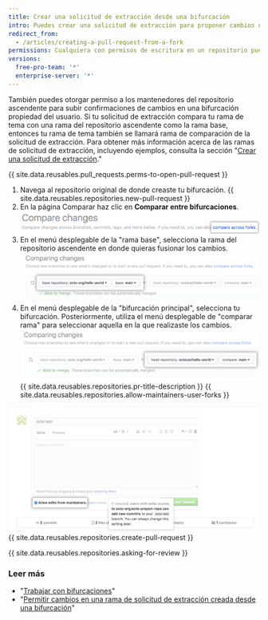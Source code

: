```yaml
---
title: Crear una solicitud de extracción desde una bifurcación
intro: Puedes crear una solicitud de extracción para proponer cambios que has hecho a una bifurcación de un repositorio ascendente.
redirect_from:
  - /articles/creating-a-pull-request-from-a-fork
permissions: Cualquiera con permisos de escritura en un repositorio puede crear una solicitud de extracción desde una bifurcación propiedad de un usuario.
versions:
  free-pro-team: '*'
  enterprise-server: '*'
---
```


También puedes otorgar permiso a los mantenedores del repositorio ascendente para subir confirmaciones de cambios en una bifurcación propiedad del usuario. Si tu solicitud de extracción compara tu rama de tema con una rama del repositorio ascendente como la rama base, entonces tu rama de tema también se llamará rama de comparación de la solicitud de extracción. Para obtener más información acerca de las ramas de solicitud de extracción, incluyendo ejemplos, consulta la sección "[Crear una solicitud de extracción](/articles/creating-a-pull-request/#changing-the-branch-range-and-destination-repository)."

{{ site.data.reusables.pull_requests.perms-to-open-pull-request }}

1. Navega al repositorio original de donde creaste tu bifurcación.
{{ site.data.reusables.repositories.new-pull-request }}
3. En la página Comparar haz clic en **Comparar entre bifurcaciones**. ![Enlace para comparar entre las bifurcaciones](/assets/images/help/pull_requests/compare-across-forks-link.png)
4. En el menú desplegable de la "rama base", selecciona la rama del repositorio ascendente en donde quieras fusionar los cambios. ![Menús desplegables para elegir la bifurcación y la rama base](/assets/images/help/pull_requests/choose-base-fork-and-branch.png)
5. En el menú desplegable de la "bifurcación principal", selecciona tu bifurcación. Posteriormente, utiliza el menú desplegable de "comparar rama" para seleccionar aquella en la que realizaste los cambios. ![Menús desplegables para elegir la bifurcación del encabezado y la rama de comparación](/assets/images/help/pull_requests/choose-head-fork-compare-branch.png)
{{ site.data.reusables.repositories.pr-title-description }}
{{ site.data.reusables.repositories.allow-maintainers-user-forks }}

  ![allow-maintainers-to-make-edits-checkbox](/assets/images/help/pull_requests/allow-maintainers-to-make-edits.png)
{{ site.data.reusables.repositories.create-pull-request }}

{{ site.data.reusables.repositories.asking-for-review }}

### Leer más

- "[Trabajar con bifurcaciones](/articles/working-with-forks)"
- "[Permitir cambios en una rama de solicitud de extracción creada desde una bifurcación](/articles/allowing-changes-to-a-pull-request-branch-created-from-a-fork)"
